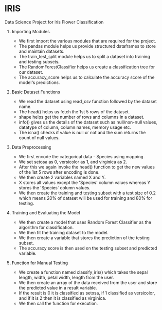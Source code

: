 # IRIS
Data Science Project for Iris Flower Classification

1. Importing Modules
    - We first import the various modules that are required for the project.
    - The pandas module helps us provide structured dataframes to store and maintain datasets.
    - The train_test_split module helps us to split a dataset into training and testing subsets.
    - The RandomForestClassifier helps us create a classification tree for our dataset.
    - The accuracy_score helps us to calculate the accuracy score of the model's predictions.
      
2. Basic Dataset Functions
    - We read the dataset using read_csv function followed by the dataset name.
    - The head() helps us fetch the 1st 5 rows of the dataset.
    - shape helps get the number of rows and columns in a dataset.
    - info() gives us the details of the dataset such as null/non-null values, datatype of column, column names, memory usage etc.
    - The isna() checks if value is null or not and the sum returns the count of null values.
      
3. Data Preprocessing
    - We first encode the categorical data - Species using mapping.
    - We set setosa as 0, versicolor as 1, and virginica as 2.
    - After this we again invoke the head() function to get the new values of the 1st 5 rows after encoding is done.
    - We then create 2 variables named X and Y.
    - X stores all values except the 'Species' column values whereas Y stores the 'Species' column values.
    - We then create the training and testing subset with a test size of 0.2 which means 20% of dataset will be used for training and 80% for testing.
      
4. Training and Evaluating the Model
    - We then create a model that uses Random Forest Classifier as the algorithm for classification.
    - We then fit the training dataset to the model.
    - We then create a variable that stores the prediction of the testing subset.
    - The accuracy score is then used on the testing subset and predicted variable.
      
5. Function for Manual Testing
    - We create a function named classify_iris() which takes the sepal length, width, petal width, length from the user.
    - We then create an array of the data received from the user and store the predicted value in a result variable.
    - If the result is 0 it is classified as setosa, if 1 classified as versicolor, and if it is 2 then it is classified as virginica.
    - We then call the function for execution.
   
